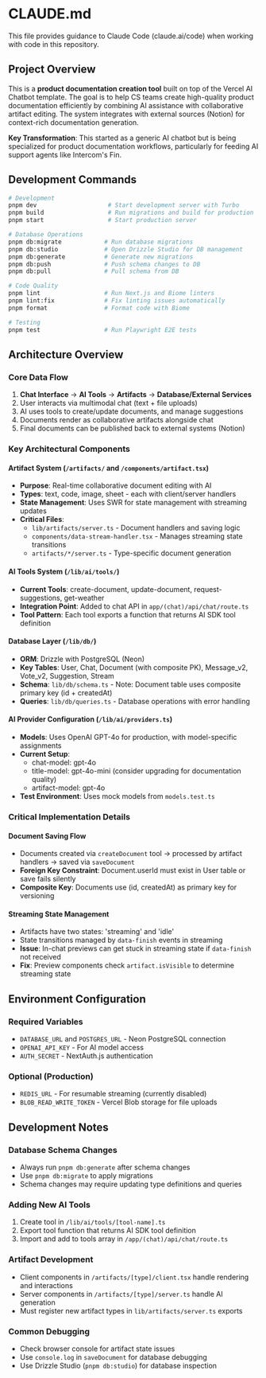 # CLAUDE.md

This file provides guidance to Claude Code (claude.ai/code) when working with code in this repository.

## Project Overview

This is a **product documentation creation tool** built on top of the Vercel AI Chatbot template. The goal is to help CS teams create high-quality product documentation efficiently by combining AI assistance with collaborative artifact editing. The system integrates with external sources (Notion) for context-rich documentation generation.

**Key Transformation**: This started as a generic AI chatbot but is being specialized for product documentation workflows, particularly for feeding AI support agents like Intercom's Fin.

## Development Commands

```bash
# Development
pnpm dev                    # Start development server with Turbo
pnpm build                  # Run migrations and build for production
pnpm start                  # Start production server

# Database Operations
pnpm db:migrate            # Run database migrations
pnpm db:studio             # Open Drizzle Studio for DB management  
pnpm db:generate           # Generate new migrations
pnpm db:push               # Push schema changes to DB
pnpm db:pull               # Pull schema from DB

# Code Quality
pnpm lint                  # Run Next.js and Biome linters
pnpm lint:fix              # Fix linting issues automatically
pnpm format                # Format code with Biome

# Testing
pnpm test                  # Run Playwright E2E tests
```

## Architecture Overview

### Core Data Flow
1. **Chat Interface** → **AI Tools** → **Artifacts** → **Database/External Services**
2. User interacts via multimodal chat (text + file uploads)
3. AI uses tools to create/update documents, and manage suggestions
4. Documents render as collaborative artifacts alongside chat
5. Final documents can be published back to external systems (Notion)

### Key Architectural Components

#### **Artifact System** (`/artifacts/` and `/components/artifact.tsx`)
- **Purpose**: Real-time collaborative document editing with AI
- **Types**: text, code, image, sheet - each with client/server handlers
- **State Management**: Uses SWR for state management with streaming updates
- **Critical Files**: 
  - `lib/artifacts/server.ts` - Document handlers and saving logic
  - `components/data-stream-handler.tsx` - Manages streaming state transitions
  - `artifacts/*/server.ts` - Type-specific document generation

#### **AI Tools System** (`/lib/ai/tools/`)
- **Current Tools**: create-document, update-document, request-suggestions, get-weather
- **Integration Point**: Added to chat API in `app/(chat)/api/chat/route.ts`
- **Tool Pattern**: Each tool exports a function that returns AI SDK tool definition

#### **Database Layer** (`/lib/db/`)
- **ORM**: Drizzle with PostgreSQL (Neon)
- **Key Tables**: User, Chat, Document (with composite PK), Message_v2, Vote_v2, Suggestion, Stream
- **Schema**: `lib/db/schema.ts` - Note: Document table uses composite primary key (id + createdAt)
- **Queries**: `lib/db/queries.ts` - Database operations with error handling

#### **AI Provider Configuration** (`/lib/ai/providers.ts`)
- **Models**: Uses OpenAI GPT-4o for production, with model-specific assignments
- **Current Setup**: 
  - chat-model: gpt-4o
  - title-model: gpt-4o-mini (consider upgrading for documentation quality)
  - artifact-model: gpt-4o
- **Test Environment**: Uses mock models from `models.test.ts`

### Critical Implementation Details

#### **Document Saving Flow**
- Documents created via `createDocument` tool → processed by artifact handlers → saved via `saveDocument`
- **Foreign Key Constraint**: Document.userId must exist in User table or save fails silently
- **Composite Key**: Documents use (id, createdAt) as primary key for versioning

#### **Streaming State Management**
- Artifacts have two states: 'streaming' and 'idle'
- State transitions managed by `data-finish` events in streaming
- **Issue**: In-chat previews can get stuck in streaming state if `data-finish` not received
- **Fix**: Preview components check `artifact.isVisible` to determine streaming state


## Environment Configuration

### Required Variables
- `DATABASE_URL` and `POSTGRES_URL` - Neon PostgreSQL connection
- `OPENAI_API_KEY` - For AI model access
- `AUTH_SECRET` - NextAuth.js authentication

### Optional (Production)
- `REDIS_URL` - For resumable streaming (currently disabled)
- `BLOB_READ_WRITE_TOKEN` - Vercel Blob storage for file uploads

## Development Notes

### Database Schema Changes
- Always run `pnpm db:generate` after schema changes
- Use `pnpm db:migrate` to apply migrations
- Schema changes may require updating type definitions and queries

### Adding New AI Tools
1. Create tool in `/lib/ai/tools/[tool-name].ts`
2. Export tool function that returns AI SDK tool definition
3. Import and add to tools array in `/app/(chat)/api/chat/route.ts`

### Artifact Development
- Client components in `/artifacts/[type]/client.tsx` handle rendering and interactions
- Server components in `/artifacts/[type]/server.ts` handle AI generation
- Must register new artifact types in `lib/artifacts/server.ts` exports

### Common Debugging
- Check browser console for artifact state issues
- Use `console.log` in `saveDocument` for database debugging  
- Use Drizzle Studio (`pnpm db:studio`) for database inspection